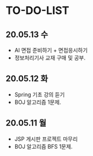 # TO-DO-LIST

## 20.05.13 수
- AI 면접 준비하기 + 면접응시하기
- 정보처리기사 교재 구매 및 공부.

## 20.05.12 화
- Spring 기초 강의 듣기
- BOJ 알고리즘 1문제.

## 20.05.11 월
- JSP 게시판 프로젝트 마무리
- BOJ 알고리즘 BFS 1문제.
